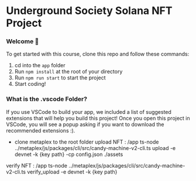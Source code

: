 # Underground Society Solana NFT Project
### Welcome 👋
To get started with this course, clone this repo and follow these commands:

1. cd into the `app` folder
2. Run `npm install` at the root of your directory
3. Run `npm run start` to start the project
4. Start coding!

### What is the .vscode Folder?
If you use VSCode to build your app, we included a list of suggested extensions that will help you build this project! Once you open this project in VSCode, you will see a popup asking if you want to download the recommended extensions :).


- clone metaplex to the root folder
 upload NFT : /app 
ts-node ../metaplex/js/packages/cli/src/candy-machine-v2-cli.ts upload -e devnet -k {key path} -cp config.json ./assets

 verify NFT : /app
ts-node ../metaplex/js/packages/cli/src/candy-machine-v2-cli.ts verify_upload -e devnet -k {key path}

